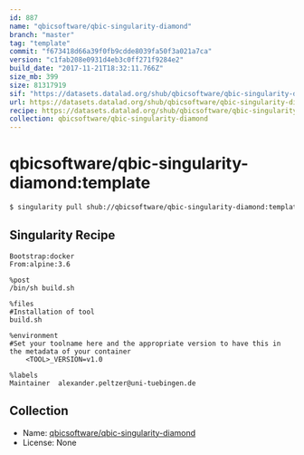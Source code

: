 ```yaml
---
id: 887
name: "qbicsoftware/qbic-singularity-diamond"
branch: "master"
tag: "template"
commit: "f673418d66a39f0fb9cdde8039fa50f3a021a7ca"
version: "c1fab208e0931d4eb3c0ff271f9284e2"
build_date: "2017-11-21T18:32:11.766Z"
size_mb: 399
size: 81317919
sif: "https://datasets.datalad.org/shub/qbicsoftware/qbic-singularity-diamond/template/2017-11-21-f673418d-c1fab208/c1fab208e0931d4eb3c0ff271f9284e2.simg"
url: https://datasets.datalad.org/shub/qbicsoftware/qbic-singularity-diamond/template/2017-11-21-f673418d-c1fab208/
recipe: https://datasets.datalad.org/shub/qbicsoftware/qbic-singularity-diamond/template/2017-11-21-f673418d-c1fab208/Singularity
collection: qbicsoftware/qbic-singularity-diamond
---
```


# qbicsoftware/qbic-singularity-diamond:template

```bash
$ singularity pull shub://qbicsoftware/qbic-singularity-diamond:template
```

## Singularity Recipe

```singularity
Bootstrap:docker
From:alpine:3.6

%post
/bin/sh build.sh

%files
#Installation of tool
build.sh

%environment
#Set your toolname here and the appropriate version to have this in the metadata of your container
    <TOOL>_VERSION=v1.0

%labels
Maintainer	alexander.peltzer@uni-tuebingen.de
```

## Collection

 - Name: [qbicsoftware/qbic-singularity-diamond](https://github.com/qbicsoftware/qbic-singularity-diamond)
 - License: None

